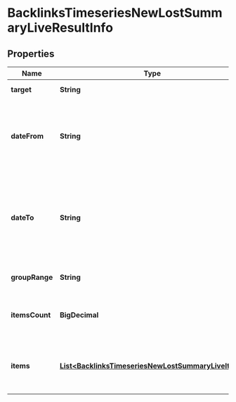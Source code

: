 

# BacklinksTimeseriesNewLostSummaryLiveResultInfo


## Properties

| Name | Type | Description | Notes |
|------------ | ------------- | ------------- | -------------|
|**target** | **String** | target from a POST array |  [optional] |
|**dateFrom** | **String** | starting date of the time range in the UTC format: “yyyy-mm-dd” example: 2019-01-01 |  [optional] |
|**dateTo** | **String** | ending date of the time range in the UTC format: \&quot;yyyy-mm-dd\&quot; example: \&quot;2019-01-15\&quot; |  [optional] |
|**groupRange** | **String** | group_range from the POST array |  [optional] |
|**itemsCount** | **BigDecimal** | the number of results returned in the items array |  [optional] |
|**items** | [**List&lt;BacklinksTimeseriesNewLostSummaryLiveItem&gt;**](BacklinksTimeseriesNewLostSummaryLiveItem.md) | contains relevant backlinks and referring domains data |  [optional] |



